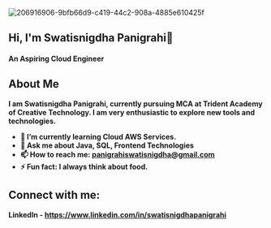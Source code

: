 
![206916906-9bfb66d9-c419-44c2-908a-4885e610425f](https://github.com/user-attachments/assets/fbdad649-5009-4374-affe-609801f39302)

## Hi, I'm Swatisnigdha Panigrahi👋
<h4><b>An Aspiring Cloud Engineer<b></h4>
  
## About Me
I am Swatisnigdha Panigrahi, currently pursuing MCA at Trident Academy of Creative Technology. I am very enthusiastic to explore new tools and technologies.

- 🌱 I’m currently learning Cloud AWS Services.
- 💬 Ask me about Java, SQL, Frontend Technologies
- 📫 How to reach me: panigrahiswatisnigdha@gmail.com 
- ⚡ Fun fact: I always think about food.

## Connect with me:
LinkedIn - https://www.linkedin.com/in/swatisnigdhapanigrahi
